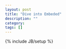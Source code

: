 ```yaml
---
layout: post
title: "Dive into Embeded"
description: ""
category: 
tags: []
---
```

{% include JB/setup %}

